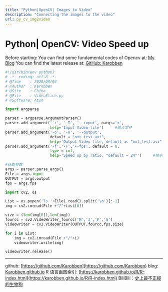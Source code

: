 ```yaml
---
title: "Python|OpenCV| Images to Video"
description: "Connecting the images to the video"
url: py_cv_img2video
---
```


# Python| OpenCV: Video Speed up

Before starting:
You can find some fundamental codes of Opencv at: [My Blog](https://karobben.github.io/Python/OpenCV.html)
You can find the latest release at: [GitHub: Karobben](https://github.com/Karobben/Karobben-Work-Station/blob/master/img2video.py)


```python
#!/usr/bin/env python3
# -*- coding: utf-8 -*-
# @Time    : 2020/08/03
# @Author  : Karobben
# @Site    : China
# @File    : VideoSlice.py
# @Software: Atom

import argparse

parser = argparse.ArgumentParser()
parser.add_argument('-i', '-I', '--input', nargs='+',
                    help='Input Video file')     #输入文件
parser.add_argument('-o', '-U', '--output',
                    default = "out_test.avi",
                    help='Output Video file, default as "out_test.avi"')     #输出文件
parser.add_argument('-f','-F','--fps', default = 0,
                    type = int,
                    help='Speed up by ratio, "default = 24"')     #帧率

#获取参数
args = parser.parse_args()
File = args.input
OUTPUT = args.output
fps = args.fps

import cv2, os

List = os.popen('ls '+File).read().split('\n')[:-1]
img = cv2.imread(File +"/"+List[0])

size = (len(img[0]),len(img))
fourcc = cv2.VideoWriter_fourcc('M','J','P','G')
videowriter = cv2.VideoWriter(OUTPUT,fourcc,fps,size)

for i in List:
    img = cv2.imread(File +"/"+i)
    videowriter.write(img)

videowriter.release()
```


---
github: [https://github.com/Karobben](https://github.com/Karobben)
blog: [Karobben.github.io](http://Karobben.github.io)
R 语言画图索引: [https://karobben.github.io/R/R-index.html](https://karobben.github.io/R/R-index.html)
BiliBili：[史上最不正經的生物狗](https://space.bilibili.com/393056819)

